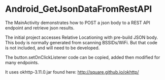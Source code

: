 # Android_GetJsonDataFromRestAPI
The MainActivity demonstrates how to POST a json body to a REST API endpoint and retrieve json results.

The initial project accesses Relative Locationing with pre-build JSON body.  This body is normally generated from scanning BSSIDs/WiFi.
But that code is not included, and will need to be developed.

The button.setOnClickListener code can be copied, added then modified for many endpoints.

It uses okhttp-3.11.0.jar found here: http://square.github.io/okhttp/
